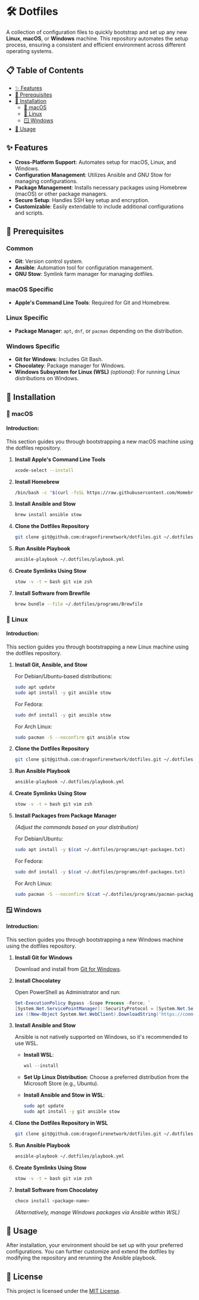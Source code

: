 # 🛠️ Dotfiles

A collection of configuration files to quickly bootstrap and set up any new **Linux**, **macOS**, or **Windows** machine. This repository automates the setup process, ensuring a consistent and efficient environment across different operating systems.

## 📋 Table of Contents

- [✨ Features](#features)
- [📝 Prerequisites](#prerequisites)
- [🚀 Installation](#installation)
  - [🍎 macOS](#macos)
  - [🐧 Linux](#linux)
  - [🪟 Windows](#windows)
- [🎯 Usage](#usage)

## ✨ Features

- **Cross-Platform Support**: Automates setup for macOS, Linux, and Windows.
- **Configuration Management**: Utilizes Ansible and GNU Stow for managing configurations.
- **Package Management**: Installs necessary packages using Homebrew (macOS) or other package managers.
- **Secure Setup**: Handles SSH key setup and encryption.
- **Customizable**: Easily extendable to include additional configurations and scripts.

## 📝 Prerequisites

### Common

- **Git**: Version control system.
- **Ansible**: Automation tool for configuration management.
- **GNU Stow**: Symlink farm manager for managing dotfiles.

### macOS Specific

- **Apple's Command Line Tools**: Required for Git and Homebrew.

### Linux Specific

- **Package Manager**: `apt`, `dnf`, or `pacman` depending on the distribution.

### Windows Specific

- **Git for Windows**: Includes Git Bash.
- **Chocolatey**: Package manager for Windows.
- **Windows Subsystem for Linux (WSL)** *(optional)*: For running Linux distributions on Windows.

## 🚀 Installation

### 🍎 macOS

#### Introduction:

This section guides you through bootstrapping a new macOS machine using the dotfiles repository.

1. **Install Apple's Command Line Tools**

    ```bash
    xcode-select --install
    ```

2. **Install Homebrew**

    ```bash
    /bin/bash -c "$(curl -fsSL https://raw.githubusercontent.com/Homebrew/install/HEAD/install.sh)"
    ```

3. **Install Ansible and Stow**

    ```bash
    brew install ansible stow
    ```

4. **Clone the Dotfiles Repository**

    ```bash
    git clone git@github.com:dragonfirenetwork/dotfiles.git ~/.dotfiles
    ```

5. **Run Ansible Playbook**

    ```bash
    ansible-playbook ~/.dotfiles/playbook.yml
    ```

6. **Create Symlinks Using Stow**

    ```bash
    stow -v -t ~ bash git vim zsh
    ```

7. **Install Software from Brewfile**

    ```bash
    brew bundle --file ~/.dotfiles/programs/Brewfile
    ```

### 🐧 Linux

#### Introduction:

This section guides you through bootstrapping a new Linux machine using the dotfiles repository.

1. **Install Git, Ansible, and Stow**

    For Debian/Ubuntu-based distributions:

    ```bash
    sudo apt update
    sudo apt install -y git ansible stow
    ```

    For Fedora:

    ```bash
    sudo dnf install -y git ansible stow
    ```

    For Arch Linux:

    ```bash
    sudo pacman -S --noconfirm git ansible stow
    ```

2. **Clone the Dotfiles Repository**

    ```bash
    git clone git@github.com:dragonfirenetwork/dotfiles.git ~/.dotfiles
    ```

3. **Run Ansible Playbook**

    ```bash
    ansible-playbook ~/.dotfiles/playbook.yml
    ```

4. **Create Symlinks Using Stow**

    ```bash
    stow -v -t ~ bash git vim zsh
    ```

5. **Install Packages from Package Manager**

    *(Adjust the commands based on your distribution)*

    For Debian/Ubuntu:

    ```bash
    sudo apt install -y $(cat ~/.dotfiles/programs/apt-packages.txt)
    ```

    For Fedora:

    ```bash
    sudo dnf install -y $(cat ~/.dotfiles/programs/dnf-packages.txt)
    ```

    For Arch Linux:

    ```bash
    sudo pacman -S --noconfirm $(cat ~/.dotfiles/programs/pacman-packages.txt)
    ```

### 🪟 Windows

#### Introduction:

This section guides you through bootstrapping a new Windows machine using the dotfiles repository.

1. **Install Git for Windows**

    Download and install from [Git for Windows](https://gitforwindows.org/).

2. **Install Chocolatey**

    Open PowerShell as Administrator and run:

    ```powershell
    Set-ExecutionPolicy Bypass -Scope Process -Force; `
    [System.Net.ServicePointManager]::SecurityProtocol = [System.Net.ServicePointManager]::SecurityProtocol -bor 3072; `
    iex ((New-Object System.Net.WebClient).DownloadString('https://community.chocolatey.org/install.ps1'))
    ```

3. **Install Ansible and Stow**

    Ansible is not natively supported on Windows, so it's recommended to use WSL.

    - **Install WSL**:

        ```powershell
        wsl --install
        ```

    - **Set Up Linux Distribution**: Choose a preferred distribution from the Microsoft Store (e.g., Ubuntu).

    - **Install Ansible and Stow in WSL**:

        ```bash
        sudo apt update
        sudo apt install -y git ansible stow
        ```

4. **Clone the Dotfiles Repository in WSL**

    ```bash
    git clone git@github.com:dragonfirenetwork/dotfiles.git ~/.dotfiles
    ```

5. **Run Ansible Playbook**

    ```bash
    ansible-playbook ~/.dotfiles/playbook.yml
    ```

6. **Create Symlinks Using Stow**

    ```bash
    stow -v -t ~ bash git vim zsh
    ```

7. **Install Software from Chocolatey**

    ```powershell
    choco install <package-name>
    ```

    *(Alternatively, manage Windows packages via Ansible within WSL)*

## 🎯 Usage

After installation, your environment should be set up with your preferred configurations. You can further customize and extend the dotfiles by modifying the repository and rerunning the Ansible playbook.

## 📄 License

This project is licensed under the [MIT License](LICENSE).